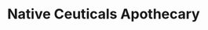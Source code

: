 ---
title: "Native Ceuticals Apothecary"
url: /statesville/native-ceuticals-apothecary/
shop: herbalist
---